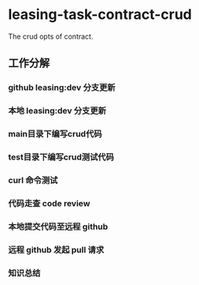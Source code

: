 # leasing-task-contract-crud

The crud opts of contract.

## 工作分解

### github leasing:dev 分支更新

### 本地 leasing:dev 分支更新

### main目录下编写crud代码

### test目录下编写crud测试代码

### curl 命令测试

### 代码走查 code review

### 本地提交代码至远程 github

### 远程 github 发起 pull 请求

### 知识总结

